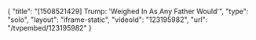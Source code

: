 {
    "title": "[1508521429] Trump: 'Weighed In As Any Father Would'",
    "type": "solo",
    "layout": "iframe-static",
    "videoId": "123195982",
    "url": "\/tvpembed\/123195982"
}
